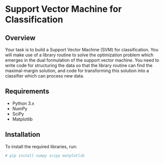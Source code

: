 # Support Vector Machine for Classification

## Overview

Your task is to build a Support Vector Machine (SVM) for classification. You will make use of a library routine to solve the optimization problem which emerges in the dual formulation of the support vector machine. You need to write code for structuring the data so that the library routine can find the maximal-margin solution, and code for transforming this solution into a classifier which can process new data.

## Requirements

- Python 3.x
- NumPy
- SciPy
- Matplotlib

## Installation

To install the required libraries, run:

```sh
# pip install numpy scipy matplotlib